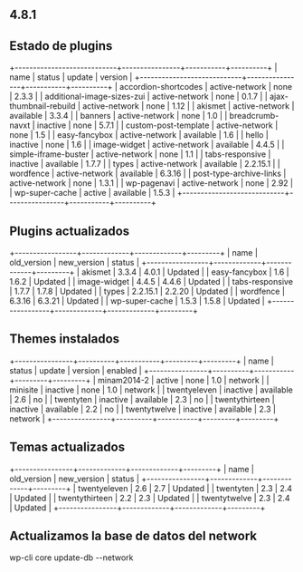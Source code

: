 ## 4.8.1

## Estado de plugins 

+----------------------------+----------------+-----------+----------+
| name                       | status         | update    | version  |
+----------------------------+----------------+-----------+----------+
| accordion-shortcodes       | active-network | none      | 2.3.3    |
| additional-image-sizes-zui | active-network | none      | 0.1.7    |
| ajax-thumbnail-rebuild     | active-network | none      | 1.12     |
| akismet                    | active-network | available | 3.3.4    |
| banners                    | active-network | none      | 1.0      |
| breadcrumb-navxt           | inactive       | none      | 5.7.1    |
| custom-post-template       | active-network | none      | 1.5      |
| easy-fancybox              | active-network | available | 1.6      |
| hello                      | inactive       | none      | 1.6      |
| image-widget               | active-network | available | 4.4.5    |
| simple-iframe-buster       | active-network | none      | 1.1      |
| tabs-responsive            | inactive       | available | 1.7.7    |
| types                      | active-network | available | 2.2.15.1 |
| wordfence                  | active-network | available | 6.3.16   |
| post-type-archive-links    | active-network | none      | 1.3.1    |
| wp-pagenavi                | active-network | none      | 2.92     |
| wp-super-cache             | active         | available | 1.5.3    |
+----------------------------+----------------+-----------+----------+


## Plugins actualizados

+-----------------+-------------+-------------+---------+
| name            | old_version | new_version | status  |
+-----------------+-------------+-------------+---------+
| akismet         | 3.3.4       | 4.0.1       | Updated |
| easy-fancybox   | 1.6         | 1.6.2       | Updated |
| image-widget    | 4.4.5       | 4.4.6       | Updated |
| tabs-responsive | 1.7.7       | 1.7.8       | Updated |
| types           | 2.2.15.1    | 2.2.20      | Updated |
| wordfence       | 6.3.16      | 6.3.21      | Updated |
| wp-super-cache  | 1.5.3       | 1.5.8       | Updated |
+-----------------+-------------+-------------+---------+

## Themes instalados

+----------------+----------+-----------+---------+---------+
| name           | status   | update    | version | enabled |
+----------------+----------+-----------+---------+---------+
| minam2014-2    | active   | none      | 1.0     | network |
| minisite       | inactive | none      | 1.0     | network |
| twentyeleven   | inactive | available | 2.6     | no      |
| twentyten      | inactive | available | 2.3     | no      |
| twentythirteen | inactive | available | 2.2     | no      |
| twentytwelve   | inactive | available | 2.3     | network |
+----------------+----------+-----------+---------+---------+

## Temas actualizados

+----------------+-------------+-------------+---------+
| name           | old_version | new_version | status  |
+----------------+-------------+-------------+---------+
| twentyeleven   | 2.6         | 2.7         | Updated |
| twentyten      | 2.3         | 2.4         | Updated |
| twentythirteen | 2.2         | 2.3         | Updated |
| twentytwelve   | 2.3         | 2.4         | Updated |
+----------------+-------------+-------------+---------+

## Actualizamos la base de datos del network

 wp-cli core update-db --network
